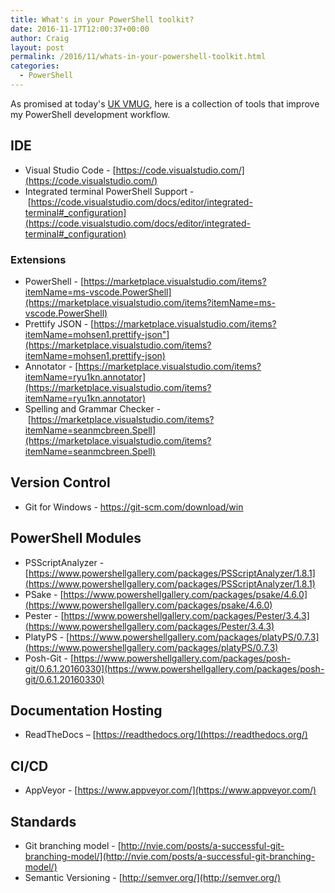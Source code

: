```yaml
---
title: What's in your PowerShell toolkit?
date: 2016-11-17T12:00:37+00:00
author: Craig
layout: post
permalink: /2016/11/whats-in-your-powershell-toolkit.html
categories:
  - PowerShell
---
```

As promised at today's [UK VMUG](https://www.vmug.com/ukvmug), here is a collection of tools that improve my PowerShell development workflow.

<!--more-->

## IDE

* Visual Studio Code - [https://code.visualstudio.com/](https://code.visualstudio.com/)
* Integrated terminal PowerShell Support - [https://code.visualstudio.com/docs/editor/integrated-terminal#_configuration](https://code.visualstudio.com/docs/editor/integrated-terminal#_configuration)

### Extensions

* PowerShell - [https://marketplace.visualstudio.com/items?itemName=ms-vscode.PowerShell](https://marketplace.visualstudio.com/items?itemName=ms-vscode.PowerShell)
* Prettify JSON - [https://marketplace.visualstudio.com/items?itemName=mohsen1.prettify-json"](https://marketplace.visualstudio.com/items?itemName=mohsen1.prettify-json)
* Annotator - [https://marketplace.visualstudio.com/items?itemName=ryu1kn.annotator](https://marketplace.visualstudio.com/items?itemName=ryu1kn.annotator)
* Spelling and Grammar Checker - [https://marketplace.visualstudio.com/items?itemName=seanmcbreen.Spell](https://marketplace.visualstudio.com/items?itemName=seanmcbreen.Spell)

## Version Control

* Git for Windows - <a href="https://git-scm.com/download/win">https://git-scm.com/download/win</a>

## PowerShell Modules

* PSScriptAnalyzer - [https://www.powershellgallery.com/packages/PSScriptAnalyzer/1.8.1](https://www.powershellgallery.com/packages/PSScriptAnalyzer/1.8.1)
* PSake - [https://www.powershellgallery.com/packages/psake/4.6.0](https://www.powershellgallery.com/packages/psake/4.6.0)
* Pester - [https://www.powershellgallery.com/packages/Pester/3.4.3](https://www.powershellgallery.com/packages/Pester/3.4.3)
* PlatyPS - [https://www.powershellgallery.com/packages/platyPS/0.7.3](https://www.powershellgallery.com/packages/platyPS/0.7.3)
* Posh-Git - [https://www.powershellgallery.com/packages/posh-git/0.6.1.20160330](https://www.powershellgallery.com/packages/posh-git/0.6.1.20160330)

## Documentation Hosting

* ReadTheDocs – [https://readthedocs.org/](https://readthedocs.org/)

## CI/CD

* AppVeyor - [https://www.appveyor.com/](https://www.appveyor.com/)

## Standards

* Git branching model - [http://nvie.com/posts/a-successful-git-branching-model/](http://nvie.com/posts/a-successful-git-branching-model/)
* Semantic Versioning - [http://semver.org/](http://semver.org/)
